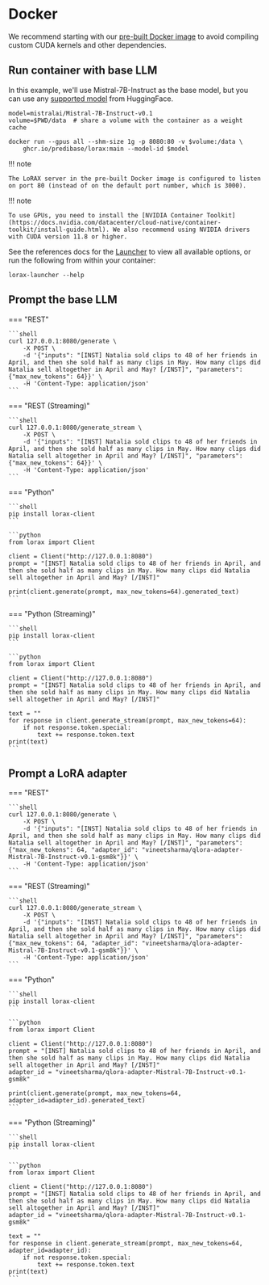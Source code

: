 # Docker

We recommend starting with our [pre-built Docker image](https://ghcr.io/predibase/lorax) to avoid compiling custom CUDA kernels and other dependencies.

## Run container with base LLM

In this example, we'll use Mistral-7B-Instruct as the base model, but you can use any [supported model](../models/base_models.md) from HuggingFace.

```shell
model=mistralai/Mistral-7B-Instruct-v0.1
volume=$PWD/data  # share a volume with the container as a weight cache

docker run --gpus all --shm-size 1g -p 8080:80 -v $volume:/data \
    ghcr.io/predibase/lorax:main --model-id $model
```
!!! note
    
    The LoRAX server in the pre-built Docker image is configured to listen on port 80 (instead of on the default port number, which is 3000).

!!! note
    
    To use GPUs, you need to install the [NVIDIA Container Toolkit](https://docs.nvidia.com/datacenter/cloud-native/container-toolkit/install-guide.html). We also recommend using NVIDIA drivers with CUDA version 11.8 or higher.

See the references docs for the [Launcher](../reference/launcher.md) to view all available options, or run the following from within your container:

```
lorax-launcher --help
```

## Prompt the base LLM

=== "REST"

    ```shell
    curl 127.0.0.1:8080/generate \
        -X POST \
        -d '{"inputs": "[INST] Natalia sold clips to 48 of her friends in April, and then she sold half as many clips in May. How many clips did Natalia sell altogether in April and May? [/INST]", "parameters": {"max_new_tokens": 64}}' \
        -H 'Content-Type: application/json'
    ```

=== "REST (Streaming)"

    ```shell
    curl 127.0.0.1:8080/generate_stream \
        -X POST \
        -d '{"inputs": "[INST] Natalia sold clips to 48 of her friends in April, and then she sold half as many clips in May. How many clips did Natalia sell altogether in April and May? [/INST]", "parameters": {"max_new_tokens": 64}}' \
        -H 'Content-Type: application/json'
    ```

=== "Python"

    ```shell
    pip install lorax-client
    ```

    ```python
    from lorax import Client

    client = Client("http://127.0.0.1:8080")
    prompt = "[INST] Natalia sold clips to 48 of her friends in April, and then she sold half as many clips in May. How many clips did Natalia sell altogether in April and May? [/INST]"

    print(client.generate(prompt, max_new_tokens=64).generated_text)
    ```

=== "Python (Streaming)"

    ```shell
    pip install lorax-client
    ```

    ```python
    from lorax import Client

    client = Client("http://127.0.0.1:8080")
    prompt = "[INST] Natalia sold clips to 48 of her friends in April, and then she sold half as many clips in May. How many clips did Natalia sell altogether in April and May? [/INST]"

    text = ""
    for response in client.generate_stream(prompt, max_new_tokens=64):
        if not response.token.special:
            text += response.token.text
    print(text)
    ```

## Prompt a LoRA adapter

=== "REST"

    ```shell
    curl 127.0.0.1:8080/generate \
        -X POST \
        -d '{"inputs": "[INST] Natalia sold clips to 48 of her friends in April, and then she sold half as many clips in May. How many clips did Natalia sell altogether in April and May? [/INST]", "parameters": {"max_new_tokens": 64, "adapter_id": "vineetsharma/qlora-adapter-Mistral-7B-Instruct-v0.1-gsm8k"}}' \
        -H 'Content-Type: application/json'
    ```

=== "REST (Streaming)"

    ```shell
    curl 127.0.0.1:8080/generate_stream \
        -X POST \
        -d '{"inputs": "[INST] Natalia sold clips to 48 of her friends in April, and then she sold half as many clips in May. How many clips did Natalia sell altogether in April and May? [/INST]", "parameters": {"max_new_tokens": 64, "adapter_id": "vineetsharma/qlora-adapter-Mistral-7B-Instruct-v0.1-gsm8k"}}' \
        -H 'Content-Type: application/json'
    ```

=== "Python"

    ```shell
    pip install lorax-client
    ```

    ```python
    from lorax import Client

    client = Client("http://127.0.0.1:8080")
    prompt = "[INST] Natalia sold clips to 48 of her friends in April, and then she sold half as many clips in May. How many clips did Natalia sell altogether in April and May? [/INST]"
    adapter_id = "vineetsharma/qlora-adapter-Mistral-7B-Instruct-v0.1-gsm8k"

    print(client.generate(prompt, max_new_tokens=64, adapter_id=adapter_id).generated_text)
    ```

=== "Python (Streaming)"

    ```shell
    pip install lorax-client
    ```

    ```python
    from lorax import Client

    client = Client("http://127.0.0.1:8080")
    prompt = "[INST] Natalia sold clips to 48 of her friends in April, and then she sold half as many clips in May. How many clips did Natalia sell altogether in April and May? [/INST]"
    adapter_id = "vineetsharma/qlora-adapter-Mistral-7B-Instruct-v0.1-gsm8k"

    text = ""
    for response in client.generate_stream(prompt, max_new_tokens=64, adapter_id=adapter_id):
        if not response.token.special:
            text += response.token.text
    print(text)
    ```

